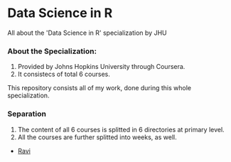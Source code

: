 # Data Science in R
All about the 'Data Science in R' specialization by JHU

### About the Specialization:
1. Provided by Johns Hopkins University through Coursera.
2. It consistecs of total 6 courses.

This repository consists all of my work, done during this whole specialization.

### Separation
1. The content of all 6 courses is splitted in 6 directories at primary level.
2. All the courses are further splitted into weeks, as well.

- [Ravi]( https://raviprakashravi.cf/ )
